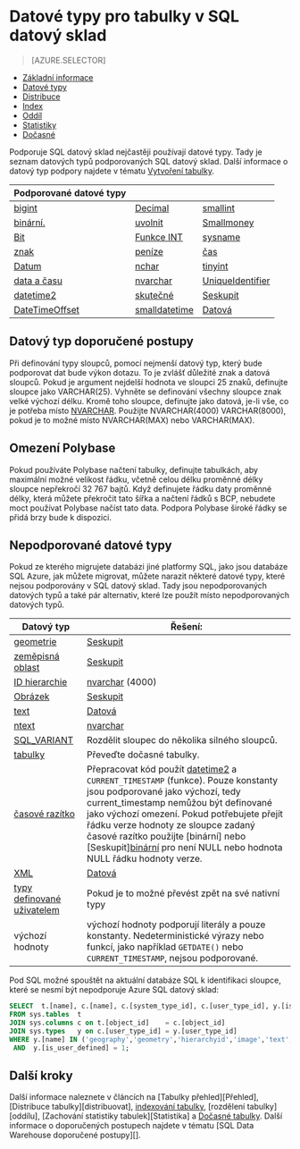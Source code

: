 <properties
   pageTitle="Datové typy pro tabulky v SQL datový sklad | Microsoft Azure"
   description="Video: Začínáme s datovými typy tabulek Azure SQL datový sklad."
   services="sql-data-warehouse"
   documentationCenter="NA"
   authors="jrowlandjones"
   manager="barbkess"
   editor=""/>

<tags
   ms.service="sql-data-warehouse"
   ms.devlang="NA"
   ms.topic="article"
   ms.tgt_pltfrm="NA"
   ms.workload="data-services"
   ms.date="06/29/2016"
   ms.author="jrj;barbkess;sonyama"/>

# <a name="data-types-for-tables-in-sql-data-warehouse"></a>Datové typy pro tabulky v SQL datový sklad

> [AZURE.SELECTOR]
- [Základní informace][]
- [Datové typy][]
- [Distribuce][]
- [Index][]
- [Oddíl][]
- [Statistiky][]
- [Dočasné][]

Podporuje SQL datový sklad nejčastěji používají datové typy.  Tady je seznam datových typů podporovaných SQL datový sklad.  Další informace o datový typ podpory najdete v tématu [Vytvoření tabulky][].

|**Podporované datové typy**|||
|---|---|---|
[bigint][]|[Decimal][]|[smallint][]|
[binární.][]|[uvolnit][]|[Smallmoney][]|
[Bit][]|[Funkce INT][]|[sysname][]|
[znak][]|[peníze][]|[čas][]|
[Datum][]|[nchar][]|[tinyint][]|
[data a času][]|[nvarchar][]|[UniqueIdentifier][]|
[datetime2][]|[skutečné][]|[Seskupit][]|
[DateTimeOffset][]|[smalldatetime][]|[Datová][]|


## <a name="data-type-best-practices"></a>Datový typ doporučené postupy

 Při definování typy sloupců, pomocí nejmenší datový typ, který bude podporovat dat bude výkon dotazu. To je zvlášť důležité znak a datová sloupců. Pokud je argument nejdelší hodnota ve sloupci 25 znaků, definujte sloupce jako VARCHAR(25). Vyhněte se definování všechny sloupce znak velké výchozí délku. Kromě toho sloupce, definujte jako datová, je-li vše, co je potřeba místo [NVARCHAR][].  Použijte NVARCHAR(4000) VARCHAR(8000), pokud je to možné místo NVARCHAR(MAX) nebo VARCHAR(MAX).

## <a name="polybase-limitation"></a>Omezení Polybase

Pokud používáte Polybase načtení tabulky, definujte tabulkách, aby maximální možné velikost řádku, včetně celou délku proměnné délky sloupce nepřekročí 32 767 bajtů.  Když definujete řádku daty proměnné délky, která můžete překročit tato šířka a načtení řádků s BCP, nebudete moct používat Polybase načíst tato data.  Podpora Polybase široké řádky se přidá brzy bude k dispozici.

## <a name="unsupported-data-types"></a>Nepodporované datové typy

Pokud ze kterého migrujete databázi jiné platformy SQL, jako jsou databáze SQL Azure, jak můžete migrovat, můžete narazit některé datové typy, které nejsou podporovány v SQL datový sklad.  Tady jsou nepodporovaných datových typů a také pár alternativ, které lze použít místo nepodporovaných datových typů.

|Datový typ|Řešení:|
|---|---|
|[geometrie][]|[Seskupit][]|
|[zeměpisná oblast][]|[Seskupit][]|
|[ID hierarchie][]|[nvarchar][] (4000)|
|[Obrázek][ntext,text,image]|[Seskupit][]|
|[text][ntext,text,image]|[Datová][]|
|[ntext][ntext,text,image]|[nvarchar][]|
|[SQL_VARIANT][]|Rozdělit sloupec do několika silného sloupců.|
|[tabulky][]|Převeďte dočasné tabulky.|
|[časové razítko][]|Přepracovat kód použít [datetime2][] a `CURRENT_TIMESTAMP` (funkce).  Pouze konstanty jsou podporované jako výchozí, tedy current_timestamp nemůžou být definované jako výchozí omezení. Pokud potřebujete přejít řádku verze hodnoty ze sloupce zadaný časové razítko použijte [binární][](8) nebo [Seskupit][binární](8) pro není NULL nebo hodnota NULL řádku hodnoty verze.|
|[XML][]|[Datová][]|
|[typy definované uživatelem][]|Pokud je to možné převést zpět na své nativní typy|
|výchozí hodnoty|výchozí hodnoty podporují literály a pouze konstanty.  Nedeterministické výrazy nebo funkcí, jako například `GETDATE()` nebo `CURRENT_TIMESTAMP`, nejsou podporované.|

Pod SQL možné spouštět na aktuální databáze SQL k identifikaci sloupce, které se nesmí být nepodporuje Azure SQL datový sklad:

```sql
SELECT  t.[name], c.[name], c.[system_type_id], c.[user_type_id], y.[is_user_defined], y.[name]
FROM sys.tables  t
JOIN sys.columns c on t.[object_id]    = c.[object_id]
JOIN sys.types   y on c.[user_type_id] = y.[user_type_id]
WHERE y.[name] IN ('geography','geometry','hierarchyid','image','text','ntext','sql_variant','timestamp','xml')
 AND  y.[is_user_defined] = 1;
```

## <a name="next-steps"></a>Další kroky

Další informace naleznete v článcích na [Tabulky přehled][Přehled], [Distribuce tabulky][distribuovat], [indexování tabulky][Index], [rozdělení tabulky][oddílu], [Zachování statistiky tabulek][Statistika] a [Dočasné tabulky][dočasné].  Další informace o doporučených postupech najdete v tématu [SQL Data Warehouse doporučené postupy][].

<!--Image references-->

<!--Article references-->
[Základní informace]: ./sql-data-warehouse-tables-overview.md
[Datové typy]: ./sql-data-warehouse-tables-data-types.md
[Distribuce]: ./sql-data-warehouse-tables-distribute.md
[Index]: ./sql-data-warehouse-tables-index.md
[Oddíl]: ./sql-data-warehouse-tables-partition.md
[Statistiky]: ./sql-data-warehouse-tables-statistics.md
[Dočasné]: ./sql-data-warehouse-tables-temporary.md
[SQL datový sklad doporučené postupy]: ./sql-data-warehouse-best-practices.md

<!--MSDN references-->

<!--Other Web references-->
[Vytvoření tabulky]: https://msdn.microsoft.com/library/mt203953.aspx
[bigint]: https://msdn.microsoft.com/library/ms187745.aspx
[binární.]: https://msdn.microsoft.com/library/ms188362.aspx
[Bit]: https://msdn.microsoft.com/library/ms177603.aspx
[znak]: https://msdn.microsoft.com/library/ms176089.aspx
[Datum]: https://msdn.microsoft.com/library/bb630352.aspx
[data a času]: https://msdn.microsoft.com/library/ms187819.aspx
[datetime2]: https://msdn.microsoft.com/library/bb677335.aspx
[DateTimeOffset]: https://msdn.microsoft.com/library/bb630289.aspx
[Decimal]: https://msdn.microsoft.com/library/ms187746.aspx
[uvolnit]: https://msdn.microsoft.com/library/ms173773.aspx
[geometrie]: https://msdn.microsoft.com/library/cc280487.aspx
[zeměpisná oblast]: https://msdn.microsoft.com/library/cc280766.aspx
[ID hierarchie]: https://msdn.microsoft.com/library/bb677290.aspx
[Funkce INT]: https://msdn.microsoft.com/library/ms187745.aspx
[peníze]: https://msdn.microsoft.com/library/ms179882.aspx
[nchar]: https://msdn.microsoft.com/library/ms186939.aspx
[nvarchar]: https://msdn.microsoft.com/library/ms186939.aspx
[ntext,text,image]: https://msdn.microsoft.com/library/ms187993.aspx
[skutečné]: https://msdn.microsoft.com/library/ms173773.aspx
[smalldatetime]: https://msdn.microsoft.com/library/ms182418.aspx
[smallint]: https://msdn.microsoft.com/library/ms187745.aspx
[Smallmoney]: https://msdn.microsoft.com/library/ms179882.aspx
[SQL_VARIANT]: https://msdn.microsoft.com/library/ms173829.aspx
[sysname]: https://msdn.microsoft.com/library/ms186939.aspx
[tabulky]: https://msdn.microsoft.com/library/ms175010.aspx
[čas]: https://msdn.microsoft.com/library/bb677243.aspx
[časové razítko]: https://msdn.microsoft.com/library/ms182776.aspx
[tinyint]: https://msdn.microsoft.com/library/ms187745.aspx
[UniqueIdentifier]: https://msdn.microsoft.com/library/ms187942.aspx
[Seskupit]: https://msdn.microsoft.com/library/ms188362.aspx
[Datová]: https://msdn.microsoft.com/library/ms186939.aspx
[XML]: https://msdn.microsoft.com/library/ms187339.aspx
[typy definované uživatelem]: https://msdn.microsoft.com/library/ms131694.aspx
